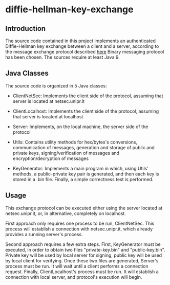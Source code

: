 # diffie-hellman-key-exchange

## Introduction
The source code contained in this project implements an authenticated Diffie-Hellman key exchange between a client and a server, according to the message exchange protocol described [here](https://github.com/francescovetere/diffie-hellman-key-exchange/edit/master/project-specs.txt)
Binary messaging protocol has been chosen.
The sources require at least Java 9.

## Java Classes
The source code is organized in 5 Java classes:

- ClientNetSec: Implements the client side of the protocol, assuming that server is located at netsec.unipr.it 

- ClientLocalhost: Implements the client side of the protocol, assuming that server is located at localhost 

- Server: Implements, on the local machine, the server side of the protocol

- Utils: Contains utility methods for hex/bytes's conversions, communication of messages, generation and storage of public and private keys, signing/verification of messages and encryption/decryption of messages 

- KeyGenerator: Implements a main program in which, using Utils' methods, a public-private key pair is generated, and then each key is stored in a .bin file. Finally, a simple correctness test is performed. 


## Usage
This exchange protocol can be executed either using the server located at netsec.unipr.it, or, in alternative, completely on localhost.

First approach only requires one process to be run, ClientNetSec.
This process will establish a connection with netsec.unipr.it, which already provides a running server's process.

Second approach requires a few extra steps.
First, KeyGenerator must be executed, in order to obtain two files "private-key.bin" and "public-key.bin".
Private key will be used by local server for signing, public key will be used by local client for verifying.
Once these two files are generated, Server's process must be run. It will wait until a client performs a connection request.
Finally, ClientLocalhost's process must be run. It will establish a connection with local server, and protocol's execution will begin.
